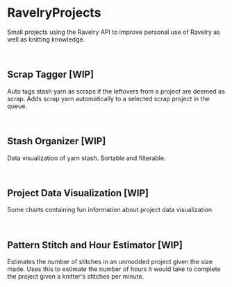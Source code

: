 # RavelryProjects
Small projects using the Ravelry API to improve personal use of Ravelry as well as knitting knowledge.

<br />

## Scrap Tagger [WIP]
Auto tags stash yarn as scraps if the leftovers from a project are deemed as scrap. Adds scrap yarn automatically to a selected scrap project in the queue.

<br />

## Stash Organizer [WIP]
Data visualization of yarn stash. Sortable and filterable.

<br />

## Project Data Visualization [WIP]
Some charts containing fun information about project data visualization

<br />

## Pattern Stitch and Hour Estimator [WIP]
Estimates the number of stitches in an unmodded project given the size made. Uses this to estimate the number of hours it would take to complete the project given a knitter's stitches per minute. 